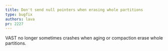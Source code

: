```yaml
---
title: Don't send null pointers when erasing whole partitions
type: bugfix
authors: lava
pr: 2227
---
```


VAST no longer sometimes crashes when aging or compaction erase whole
partitions.
